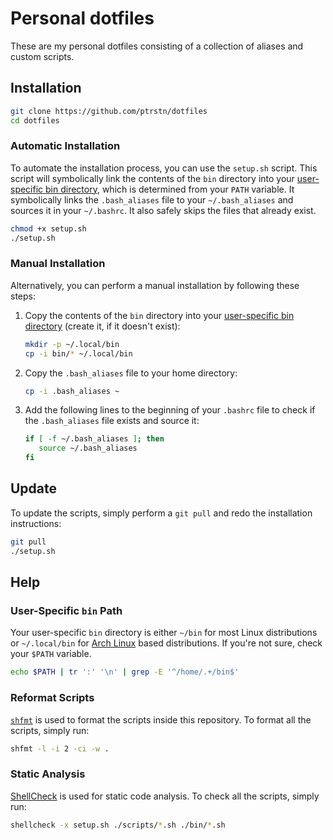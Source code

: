 # Personal dotfiles

These are my personal dotfiles consisting of a collection of aliases and custom scripts. 

## Installation

```bash
git clone https://github.com/ptrstn/dotfiles
cd dotfiles
```

### Automatic Installation

To automate the installation process, you can use the `setup.sh` script. 
This script will symbolically link the contents of the `bin` directory into your 
[user-specific bin directory](#user-specific-bin-path), which is determined from your `PATH` variable.
It symbolically links the `.bash_aliases` file to your `~/.bash_aliases` and sources it in your `~/.bashrc`. 
It also safely skips the files that already exist.

```bash
chmod +x setup.sh
./setup.sh
```

### Manual Installation

Alternatively, you can perform a manual installation by following these steps:

1. Copy the contents of the `bin` directory into your [user-specific bin directory](#user-specific-bin-path) (create it, if it doesn't exist):

   ```bash
   mkdir -p ~/.local/bin
   cp -i bin/* ~/.local/bin
   ```

2. Copy the `.bash_aliases` file to your home directory:

   ```bash
   cp -i .bash_aliases ~
   ```

3. Add the following lines to the beginning of your `.bashrc` file to check if the `.bash_aliases` file exists and source it:

   ```bash
   if [ -f ~/.bash_aliases ]; then
      source ~/.bash_aliases
   fi
   ```

## Update

To update the scripts, simply perform a `git pull` and redo the installation instructions:

```bash
git pull
./setup.sh
```

## Help

### User-Specific `bin` Path

Your user-specific `bin` directory is either `~/bin` for most Linux distributions or `~/.local/bin` for [Arch Linux](https://archlinux.org/) based distributions.
If you're not sure, check your `$PATH` variable.

```bash
echo $PATH | tr ':' '\n' | grep -E '^/home/.+/bin$'
```

### Reformat Scripts

[`shfmt`](https://github.com/mvdan/sh) is used to format the scripts inside this repository. 
To format all the scripts, simply run:

```bash
shfmt -l -i 2 -ci -w .
```

### Static Analysis

[ShellCheck](https://github.com/koalaman/shellcheck) is used for static code analysis.
To check all the scripts, simply run:

```bash
shellcheck -x setup.sh ./scripts/*.sh ./bin/*.sh
```